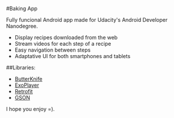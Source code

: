 #Baking App

Fully funcional Android app made for Udacity's Android Developer Nanodegree.

* Display recipes downloaded from the web
* Stream videos for each step of a recipe
* Easy navigation between steps
* Adaptative UI for both smartphones and tablets


##Libraries:
* [ButterKnife](https://github.com/JakeWharton/butterknife)
* [ExoPlayer](https://github.com/google/ExoPlayer)
* [Retrofit](https://github.com/square/retrofit)
* [GSON](https://github.com/google/gson)

I hope you enjoy =).
 
